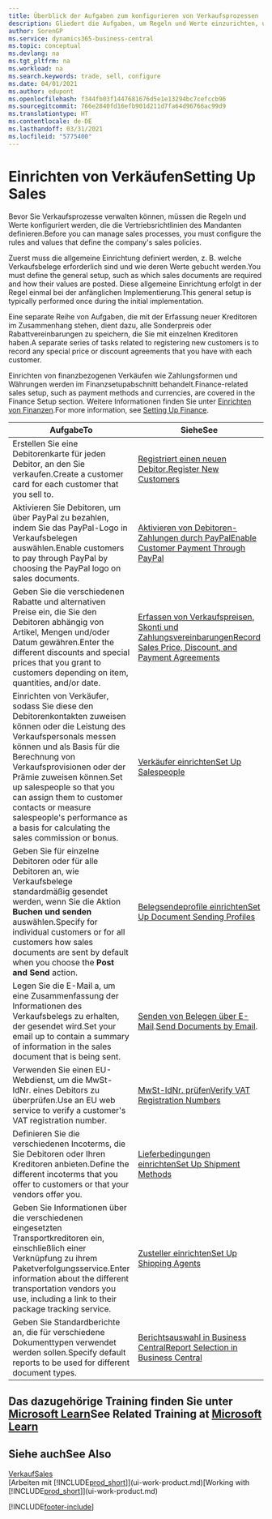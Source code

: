 ```yaml
---
title: Überblick der Aufgaben zum konfigurieren von Verkaufsprozessen | Microsoft Docs
description: Gliedert die Aufgaben, um Regeln und Werte einzurichten, um Ihre Vertriebsrichtlinien und Arbeitsgänge zu definieren.
author: SorenGP
ms.service: dynamics365-business-central
ms.topic: conceptual
ms.devlang: na
ms.tgt_pltfrm: na
ms.workload: na
ms.search.keywords: trade, sell, configure
ms.date: 04/01/2021
ms.author: edupont
ms.openlocfilehash: f344fb03f1447681676d5e1e13294bc7cefccb96
ms.sourcegitcommit: 766e2840fd16efb901d211d7fa64d96766ac99d9
ms.translationtype: HT
ms.contentlocale: de-DE
ms.lasthandoff: 03/31/2021
ms.locfileid: "5775400"
---
```

# <a name="setting-up-sales"></a><span data-ttu-id="fc557-103">Einrichten von Verkäufen</span><span class="sxs-lookup"><span data-stu-id="fc557-103">Setting Up Sales</span></span>
<span data-ttu-id="fc557-104">Bevor Sie Verkaufsprozesse verwalten können, müssen die Regeln und Werte konfiguriert werden, die die Vertriebsrichtlinien des Mandanten definieren.</span><span class="sxs-lookup"><span data-stu-id="fc557-104">Before you can manage sales processes, you must configure the rules and values that define the company's sales policies.</span></span>

<span data-ttu-id="fc557-105">Zuerst muss die allgemeine Einrichtung definiert werden, z. B. welche Verkaufsbelege erforderlich sind und wie deren Werte gebucht werden.</span><span class="sxs-lookup"><span data-stu-id="fc557-105">You must define the general setup, such as which sales documents are required and how their values are posted.</span></span> <span data-ttu-id="fc557-106">Diese allgemeine Einrichtung erfolgt in der Regel einmal bei der anfänglichen Implementierung.</span><span class="sxs-lookup"><span data-stu-id="fc557-106">This general setup is typically performed once during the initial implementation.</span></span>

<span data-ttu-id="fc557-107">Eine separate Reihe von Aufgaben, die mit der Erfassung neuer Kreditoren im Zusammenhang stehen, dient dazu, alle Sonderpreis oder Rabattvereinbarungen zu speichern, die Sie mit einzelnen Kreditoren haben.</span><span class="sxs-lookup"><span data-stu-id="fc557-107">A separate series of tasks related to registering new customers is to record any special price or discount agreements that you have with each customer.</span></span>

<span data-ttu-id="fc557-108">Einrichten von finanzbezogenen Verkäufen wie Zahlungsformen und Währungen werden im Finanzsetupabschnitt behandelt.</span><span class="sxs-lookup"><span data-stu-id="fc557-108">Finance-related sales setup, such as payment methods and currencies, are covered in the Finance Setup section.</span></span> <span data-ttu-id="fc557-109">Weitere Informationen finden Sie unter [Einrichten von Finanzen](finance-setup-finance.md).</span><span class="sxs-lookup"><span data-stu-id="fc557-109">For more information, see [Setting Up Finance](finance-setup-finance.md).</span></span>

| <span data-ttu-id="fc557-110">Aufgabe</span><span class="sxs-lookup"><span data-stu-id="fc557-110">To</span></span> | <span data-ttu-id="fc557-111">Siehe</span><span class="sxs-lookup"><span data-stu-id="fc557-111">See</span></span> |
| --- | --- |
| <span data-ttu-id="fc557-112">Erstellen Sie eine Debitorenkarte für jeden Debitor, an den Sie verkaufen.</span><span class="sxs-lookup"><span data-stu-id="fc557-112">Create a customer card for each customer that you sell to.</span></span> |[<span data-ttu-id="fc557-113">Registriert einen neuen Debitor.</span><span class="sxs-lookup"><span data-stu-id="fc557-113">Register New Customers</span></span>](sales-how-register-new-customers.md) |
| <span data-ttu-id="fc557-114">Aktivieren Sie Debitoren, um über PayPal zu bezahlen, indem Sie das PayPal-Logo in Verkaufsbelegen auswählen.</span><span class="sxs-lookup"><span data-stu-id="fc557-114">Enable customers to pay through PayPal by choosing the PayPal logo on sales documents.</span></span> |[<span data-ttu-id="fc557-115">Aktivieren von Debitoren-Zahlungen durch PayPal</span><span class="sxs-lookup"><span data-stu-id="fc557-115">Enable Customer Payment Through PayPal</span></span>](sales-how-enable-payment-service-extensions.md) |
| <span data-ttu-id="fc557-116">Geben Sie die verschiedenen Rabatte und alternativen Preise ein, die Sie den Debitoren abhängig von Artikel, Mengen und/oder Datum gewähren.</span><span class="sxs-lookup"><span data-stu-id="fc557-116">Enter the different discounts and special prices that you grant to customers depending on item, quantities, and/or date.</span></span> |[<span data-ttu-id="fc557-117">Erfassen von Verkaufspreisen, Skonti und Zahlungsvereinbarungen</span><span class="sxs-lookup"><span data-stu-id="fc557-117">Record Sales Price, Discount, and Payment Agreements</span></span>](sales-how-record-sales-price-discount-payment-agreements.md) |
| <span data-ttu-id="fc557-118">Einrichten von Verkäufer, sodass Sie diese den Debitorenkontakten zuweisen können oder die Leistung des Verkaufspersonals messen können und als Basis für die Berechnung von Verkaufsprovisionen oder der Prämie zuweisen können.</span><span class="sxs-lookup"><span data-stu-id="fc557-118">Set up salespeople so that you can assign them to customer contacts or measure salespeople's performance as a basis for calculating the sales commission or bonus.</span></span> |[<span data-ttu-id="fc557-119">Verkäufer einrichten</span><span class="sxs-lookup"><span data-stu-id="fc557-119">Set Up Salespeople</span></span>](sales-how-setup-salespeople.md) |
| <span data-ttu-id="fc557-120">Geben Sie für einzelne Debitoren oder für alle Debitoren an, wie Verkaufsbelege standardmäßig gesendet werden, wenn Sie die Aktion **Buchen und senden** auswählen.</span><span class="sxs-lookup"><span data-stu-id="fc557-120">Specify for individual customers or for all customers how sales documents are sent by default when you choose the **Post and Send** action.</span></span> |[<span data-ttu-id="fc557-121">Belegsendeprofile einrichten</span><span class="sxs-lookup"><span data-stu-id="fc557-121">Set Up Document Sending Profiles</span></span>](sales-how-setup-document-send-profiles.md) |
| <span data-ttu-id="fc557-122">Legen Sie die E-Mail a, um eine Zusammenfassung der Informationen des Verkaufsbelegs zu erhalten, der gesendet wird.</span><span class="sxs-lookup"><span data-stu-id="fc557-122">Set your email up to contain a summary of information in the sales document that is being sent.</span></span> |<span data-ttu-id="fc557-123">[Senden von Belegen über E-Mail](ui-how-send-documents-email.md).</span><span class="sxs-lookup"><span data-stu-id="fc557-123">[Send Documents by Email](ui-how-send-documents-email.md).</span></span> |
|<span data-ttu-id="fc557-124">Verwenden Sie einen EU-Webdienst, um die MwSt-IdNr. eines Debitors zu überprüfen.</span><span class="sxs-lookup"><span data-stu-id="fc557-124">Use an EU web service to verify a customer's VAT registration number.</span></span>|[<span data-ttu-id="fc557-125">MwSt-IdNr. prüfen</span><span class="sxs-lookup"><span data-stu-id="fc557-125">Verify VAT Registration Numbers</span></span>](finance-setup-vat.md)|
|<span data-ttu-id="fc557-126">Definieren Sie die verschiedenen Incoterms, die Sie Debitoren oder Ihren Kreditoren anbieten.</span><span class="sxs-lookup"><span data-stu-id="fc557-126">Define the different incoterms that you offer to customers or that your vendors offer you.</span></span>|[<span data-ttu-id="fc557-127">Lieferbedingungen einrichten</span><span class="sxs-lookup"><span data-stu-id="fc557-127">Set Up Shipment Methods</span></span>](sales-how-set-up-shipment-methods.md)|
|<span data-ttu-id="fc557-128">Geben Sie Informationen über die verschiedenen eingesetzten Transportkreditoren ein, einschließlich einer Verknüpfung zu ihrem Paketverfolgungsservice.</span><span class="sxs-lookup"><span data-stu-id="fc557-128">Enter information about the different transportation vendors you use, including a link to their package tracking service.</span></span>|[<span data-ttu-id="fc557-129">Zusteller einrichten</span><span class="sxs-lookup"><span data-stu-id="fc557-129">Set Up Shipping Agents</span></span>](sales-how-to-set-up-shipping-agents.md)|
|<span data-ttu-id="fc557-130">Geben Sie Standardberichte an, die für verschiedene Dokumenttypen verwendet werden sollen.</span><span class="sxs-lookup"><span data-stu-id="fc557-130">Specify default reports to be used for different document types.</span></span>|[<span data-ttu-id="fc557-131">Berichtsauswahl in Business Central</span><span class="sxs-lookup"><span data-stu-id="fc557-131">Report Selection in Business Central</span></span>](across-report-selections.md)|

## <a name="see-related-training-at-microsoft-learn"></a><span data-ttu-id="fc557-132">Das dazugehörige Training finden Sie unter [Microsoft Learn](/learn/paths/trade-get-started-dynamics-365-business-central/)</span><span class="sxs-lookup"><span data-stu-id="fc557-132">See Related Training at [Microsoft Learn](/learn/paths/trade-get-started-dynamics-365-business-central/)</span></span>

## <a name="see-also"></a><span data-ttu-id="fc557-133">Siehe auch</span><span class="sxs-lookup"><span data-stu-id="fc557-133">See Also</span></span>
[<span data-ttu-id="fc557-134">Verkauf</span><span class="sxs-lookup"><span data-stu-id="fc557-134">Sales</span></span>](sales-manage-sales.md)  
<span data-ttu-id="fc557-135">[Arbeiten mit [!INCLUDE[prod_short](includes/prod_short.md)]](ui-work-product.md)</span><span class="sxs-lookup"><span data-stu-id="fc557-135">[Working with [!INCLUDE[prod_short](includes/prod_short.md)]](ui-work-product.md)</span></span>


[!INCLUDE[footer-include](includes/footer-banner.md)]